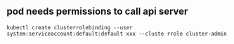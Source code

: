 ## pod needs permissions to call api server

`kubectl create clusterrolebinding --user system:serviceaccount:default:default xxx --cluste rrole cluster-admin`
